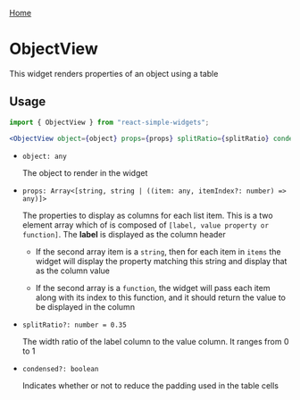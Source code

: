 [Home](../../../README.md)

# ObjectView

This widget renders properties of an object using a table

## Usage

```jsx
import { ObjectView } from "react-simple-widgets";

<ObjectView object={object} props={props} splitRatio={splitRatio} condensed={condensed} />;
```

-   `object: any`

    The object to render in the widget

-   `props: Array<[string, string | ((item: any, itemIndex?: number) => any)]>`

    The properties to display as columns for each list item. This is a two element array which
    of is composed of `[label, value property or function]`. The **label** is displayed as the
    column header

    -   If the second array item is a `string`, then for each item in `items` the widget will
        display the property matching this string and display that as the column value

    -   If the second array is a `function`, the widget will pass each item along with its index
        to this function, and it should return the value to be displayed in the column

-   `splitRatio?: number = 0.35`

    The width ratio of the label column to the value column. It ranges from 0 to 1

-   `condensed?: boolean`

    Indicates whether or not to reduce the padding used in the table cells
